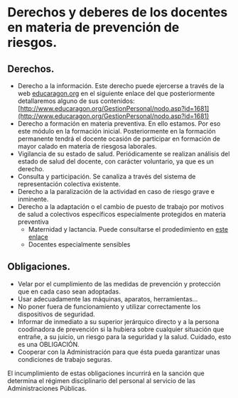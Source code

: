 # Derechos y deberes de los docentes en materia de prevención de riesgos.

## **Derechos**.

- Derecho a la información. Este derecho puede ejercerse a través de la web [educaragon.org](http://www.educaragon.org) en el siguiente enlace del que posteriormente detallaremos alguno de sus contenidos: [http://www.educaragon.org/GestionPersonal/nodo.asp?id=1681](http://www.educaragon.org/GestionPersonal/nodo.asp?id=1681)
- Derecho a formación en materia preventiva. En ello estamos. Por eso este módulo en la formación inicial. Posteriormente en la formación permanente tendrá el docente ocasión de participar en formación de mayor calado en materia de riesgosa laborales.
- Vigilancia de su estado de salud. Periódicamente se realizan análisis del estado de salud del docente, con carácter voluntario, ya que es un derecho.
- Consulta y participación. Se canaliza a través del sistema de representación colectiva existente.
- Derecho a la paralización de la actividad en caso de riesgo grave e inminente.
- Derecho a la adaptación o el cambio de puesto de trabajo por motivos de salud a colectivos específicos especialmente protegidos en materia preventiva
  - Maternidad y lactancia. Puede consultarse el prodedimiento en [este enlace](http://www.educaragon.org/files/PROCEDIMIENTO%20EMBARAZO%20CENTROS%20EDUCATIVOS.pdf)
  - Docentes especialmente sensibles

## **Obligaciones**.

- Velar por el cumplimiento de las medidas de prevención y protección que en cada caso sean adoptadas.
- Usar adecuadamente las máquinas, aparatos, herramientas…
- No poner fuera de funcionamiento y utilizar correctamente los dispositivos de seguridad.
- Informar de inmediato a su superior jerárquico directo y a la persona coodinadora de prevención si la hubiera sobre cualquier situación que entrañe, a su juicio, un riesgo para la seguridad y la salud. Cuidado, esto es una OBLIGACIÓN.
- Cooperar con la Administración para que ésta pueda garantizar unas condiciones de trabajo seguras.

El incumplimiento de estas obligaciones incurrirá en la sanción que determina el régimen disciplinario del personal al servicio de las Administraciones Públicas.
